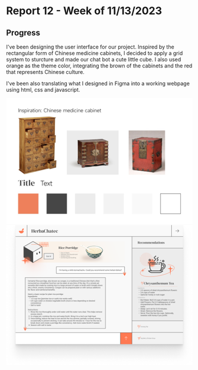 # Report 12 - Week of 11/13/2023

## Progress
I've been designing the user interface for our project. Inspired by the rectangular form of Chinese medicine cabinets, I decided to apply a grid system to sturcture and made our chat bot a cute little cube. I also used orange as the theme color, integrating the brown of the cabinets and the red that represents Chinese culture.

I've been also translating what I designed in Figma into a working webpage using html, css and javascript.

![](w13-1.jpg)
![](w13-2.png)
